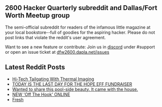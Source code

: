 ## 2600 Hacker Quarterly subreddit and Dallas/Fort Worth Meetup group
The semi-official subreddit for readers of the infamous little magazine at your local bookstore--full of goodies for the aspiring hacker. Please do not post links that violate the reddit's user agreement.

Want to see a new feature or contribute: 
Join us in [discord](https://dfw2600.dapla.net/chat) under #support or open an issue ticket at [dfw2600.dapla.net/issues](https://dfw2600.dapla.net/issues)

## Latest Reddit Posts
<!-- BLOG-POST-LIST:START -->
- [Hi-Tech Tailgating With Thermal Imaging](https://www.reddit.com/r/2600/comments/uliye0/hitech_tailgating_with_thermal_imaging/)
- [TODAY IS THE LAST DAY FOR THE HOPE EFF FUNDRAISER](https://2600.com/content/today-last-day-hope-eff-fundraiser)
- [Wanted to share this pool-side beauty. It came with the house.](https://www.reddit.com/r/2600/comments/uj6ey5/wanted_to_share_this_poolside_beauty_it_came_with/)
- [NEW 'Off The Hook' ONLINE](https://2600.com/hook/04-05-2022)
- [Fresh](https://www.reddit.com/r/2600/comments/uiecl2/fresh/)
<!-- BLOG-POST-LIST:END -->
